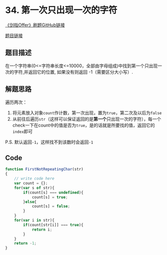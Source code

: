 # 34. 第一次只出现一次的字符
[《剑指Offer》刷题GitHub链接](https://github.com/zhning12/Coding-Interviews)

[题目链接](https://www.nowcoder.com/practice/1c82e8cf713b4bbeb2a5b31cf5b0417c?tpId=13&tqId=11187&rp=2&ru=/ta/coding-interviews&qru=/ta/coding-interviews/question-ranking)

## 题目描述

在一个字符串(0<=字符串长度<=10000，全部由字母组成)中找到第一个只出现一次的字符,并返回它的位置, 如果没有则返回 -1（需要区分大小写）.

## 解题思路

遍历两次：

1. 将元素放入对象`count`作计数，第一次出现，置为`true`，第二次及以后为`false`
2. 从前往后遍历`str`（这样可以保证返回的是**第一个**只出现一次的字符），每一个check一下在count中的值是否为`true`，是的话就是所要找的值，返回它的`index`即可

P.S.  默认返回`-1`，这样找不到该数时会返回`-1`

## Code


```javascript
function FirstNotRepeatingChar(str)
{
    // write code here
    var count = {};
    for(var s of str){
        if(count[s] === undefined){
            count[s] = true;
        }else{
            count[s] = false;
        }
    }
    for(var i in str){
        if(count[str[i]] === true){
            return i;
        }
    }
    return -1;
}
```